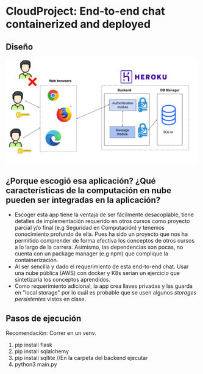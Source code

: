 # CloudProject: End-to-end chat containerized and deployed


## Diseño 
![Arquitectura PreCloudCourse](https://github.com/osoman2/CloudProject/blob/main/imgs/arquitecturaPreCloud.PNG)


## ¿Porque escogió esa aplicación? ¿Qué características de la computación en nube pueden ser integradas en la aplicación?
- Escoger esta app tiene la ventaja de ser fácilmente desacoplable, tiene detalles de implementación requerido en otros cursos como proyecto parcial y/o final (e.g Seguridad en Computación) y tenemos conocimiento profundo de ella. Pues ha sido un proyecto que nos ha permitido comprender de forma efectiva los conceptos de otros cursos a lo largo de la carrera. Asímismo, las dependencias son pocas, no cuenta con un package manager (e.g npm) que complique la containerización. 
- Al ser sencilla y dado el requerimiento de esta end-to-end chat. Usar una nube pública (AWS) con docker y K8s serían un ejercicio que sintetizaría los conceptos aprendidos.
- Como requerimiento adicional, la app crea llaves privadas y las guarda en "local storage" por lo cuál es probable que se usen algunos *storages persistentes* vistos en clase. 

## Pasos de ejecución
Recomendación: Correr en un venv.
1. pip install flask
2. pip install sqlalchemy
3. pip install sqllite
//En la carpeta del backend ejecutar
5. python3 main.py

